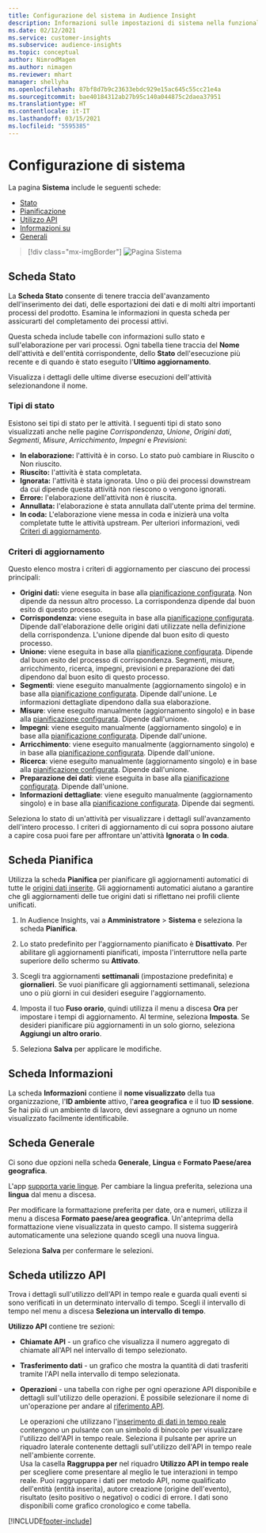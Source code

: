 ```yaml
---
title: Configurazione del sistema in Audience Insight
description: Informazioni sulle impostazioni di sistema nella funzionalità Audience Insights di Dynamics 365 Customer Insights.
ms.date: 02/12/2021
ms.service: customer-insights
ms.subservice: audience-insights
ms.topic: conceptual
author: NimrodMagen
ms.author: nimagen
ms.reviewer: mhart
manager: shellyha
ms.openlocfilehash: 87bf8d7b9c23633ebdc929e15ac645c55cc21e4a
ms.sourcegitcommit: bae40184312ab27b95c140a044875c2daea37951
ms.translationtype: HT
ms.contentlocale: it-IT
ms.lasthandoff: 03/15/2021
ms.locfileid: "5595385"
---
```

# <a name="system-configuration"></a>Configurazione di sistema

La pagina **Sistema** include le seguenti schede:
- [Stato](#status-tab)
- [Pianificazione](#schedule-tab)
- [Utilizzo API](#api-usage-tab)
- [Informazioni su](#about-tab)
- [Generali](#general-tab)

> [!div class="mx-imgBorder"]
> ![Pagina Sistema](media/system-tabs.png "Pagina Sistema")

## <a name="status-tab"></a>Scheda Stato

La **Scheda Stato** consente di tenere traccia dell'avanzamento dell'inserimento dei dati, delle esportazioni dei dati e di molti altri importanti processi del prodotto. Esamina le informazioni in questa scheda per assicurarti del completamento dei processi attivi.

Questa scheda include tabelle con informazioni sullo stato e sull'elaborazione per vari processi. Ogni tabella tiene traccia del **Nome** dell'attività e dell'entità corrispondente, dello **Stato** dell'esecuzione più recente e di quando è stato eseguito l'**Ultimo aggiornamento**.

Visualizza i dettagli delle ultime diverse esecuzioni dell'attività selezionandone il nome.

### <a name="status-types"></a>Tipi di stato

Esistono sei tipi di stato per le attività. I seguenti tipi di stato sono visualizzati anche nelle pagine *Corrispondenza*, *Unione*, *Origini dati*, *Segmenti*, *Misure*, *Arricchimento*, *Impegni* e *Previsioni*:

- **In elaborazione:** l'attività è in corso. Lo stato può cambiare in Riuscito o Non riuscito.
- **Riuscito:** l'attività è stata completata.
- **Ignorata:** l'attività è stata ignorata. Uno o più dei processi downstream da cui dipende questa attività non riescono o vengono ignorati.
- **Errore:** l'elaborazione dell'attività non è riuscita.
- **Annullata:** l'elaborazione è stata annullata dall'utente prima del termine.
- **In coda:** L'elaborazione viene messa in coda e inizierà una volta completate tutte le attività upstream. Per ulteriori informazioni, vedi [Criteri di aggiornamento](#refresh-policies).

### <a name="refresh-policies"></a>Criteri di aggiornamento

Questo elenco mostra i criteri di aggiornamento per ciascuno dei processi principali:

- **Origini dati:** viene eseguita in base alla [pianificazione configurata](#schedule-tab). Non dipende da nessun altro processo. La corrispondenza dipende dal buon esito di questo processo.
- **Corrispondenza:** viene eseguita in base alla [pianificazione configurata](#schedule-tab). Dipende dall'elaborazione delle origini dati utilizzate nella definizione della corrispondenza. L'unione dipende dal buon esito di questo processo.
- **Unione:** viene eseguita in base alla [pianificazione configurata](#schedule-tab). Dipende dal buon esito del processo di corrispondenza. Segmenti, misure, arricchimento, ricerca, impegni, previsioni e preparazione dei dati dipendono dal buon esito di questo processo.
- **Segmenti**: viene eseguito manualmente (aggiornamento singolo) e in base alla [pianificazione configurata](#schedule-tab). Dipende dall'unione. Le informazioni dettagliate dipendono dalla sua elaborazione.
- **Misure**: viene eseguito manualmente (aggiornamento singolo) e in base alla [pianificazione configurata](#schedule-tab). Dipende dall'unione.
- **Impegni**: viene eseguito manualmente (aggiornamento singolo) e in base alla [pianificazione configurata](#schedule-tab). Dipende dall'unione.
- **Arricchimento**: viene eseguito manualmente (aggiornamento singolo) e in base alla [pianificazione configurata](#schedule-tab). Dipende dall'unione.
- **Ricerca**: viene eseguito manualmente (aggiornamento singolo) e in base alla [pianificazione configurata](#schedule-tab). Dipende dall'unione.
- **Preparazione dei dati**: viene eseguita in base alla [pianificazione configurata](#schedule-tab). Dipende dall'unione.
- **Informazioni dettagliate**: viene eseguito manualmente (aggiornamento singolo) e in base alla [pianificazione configurata](#schedule-tab). Dipende dai segmenti.

Seleziona lo stato di un'attività per visualizzare i dettagli sull'avanzamento dell'intero processo. I criteri di aggiornamento di cui sopra possono aiutare a capire cosa puoi fare per affrontare un'attività **Ignorata** o **In coda**.

## <a name="schedule-tab"></a>Scheda Pianifica

Utilizza la scheda **Pianifica** per pianificare gli aggiornamenti automatici di tutte le [origini dati inserite](data-sources.md). Gli aggiornamenti automatici aiutano a garantire che gli aggiornamenti delle tue origini dati si riflettano nei profili cliente unificati.

1. In Audience Insights, vai a **Amministratore** > **Sistema** e seleziona la scheda **Pianifica**.

2. Lo stato predefinito per l'aggiornamento pianificato è **Disattivato**. Per abilitare gli aggiornamenti pianificati, imposta l'interruttore nella parte superiore dello schermo su **Attivato**.

3. Scegli tra aggiornamenti **settimanali** (impostazione predefinita) e **giornalieri**. Se vuoi pianificare gli aggiornamenti settimanali, seleziona uno o più giorni in cui desideri eseguire l'aggiornamento.

4. Imposta il tuo **Fuso orario**, quindi utilizza il menu a discesa **Ora** per impostare i tempi di aggiornamento. Al termine, seleziona **Imposta**. Se desideri pianificare più aggiornamenti in un solo giorno, seleziona **Aggiungi un altro orario**.

5. Seleziona **Salva** per applicare le modifiche.

## <a name="about-tab"></a>Scheda Informazioni

La scheda **Informazioni** contiene il **nome visualizzato** della tua organizzazione, l'**ID ambiente** attivo, l'**area geografica** e il tuo **ID sessione**. Se hai più di un ambiente di lavoro, devi assegnare a ognuno un nome visualizzato facilmente identificabile.

## <a name="general-tab"></a>Scheda Generale

Ci sono due opzioni nella scheda **Generale**, **Lingua** e **Formato Paese/area geografica**.

L'app [supporta varie lingue](supported-languages.md). Per cambiare la lingua preferita, seleziona una **lingua** dal menu a discesa.

Per modificare la formattazione preferita per date, ora e numeri, utilizza il menu a discesa **Formato paese/area geografica**. Un'anteprima della formattazione viene visualizzata in questo campo. Il sistema suggerirà automaticamente una selezione quando scegli una nuova lingua.

Seleziona **Salva** per confermare le selezioni.

## <a name="api-usage-tab"></a>Scheda utilizzo API

Trova i dettagli sull'utilizzo dell'API in tempo reale e guarda quali eventi si sono verificati in un determinato intervallo di tempo. Scegli il intervallo di tempo nel menu a discesa **Seleziona un intervallo di tempo**. 

**Utilizzo API** contiene tre sezioni: 
- **Chiamate API** - un grafico che visualizza il numero aggregato di chiamate all'API nel intervallo di tempo selezionato.

- **Trasferimento dati** - un grafico che mostra la quantità di dati trasferiti tramite l'API nella intervallo di tempo selezionata.

-  **Operazioni** - una tabella con righe per ogni operazione API disponibile e dettagli sull'utilizzo delle operazioni. È possibile selezionare il nome di un'operazione per andare al [riferimento API](https://developer.ci.ai.dynamics.com/api-details#api=CustomerInsights&operation=Get-all-instances).

   Le operazioni che utilizzano l'[inserimento di dati in tempo reale](real-time-data-ingestion.md) contengono un pulsante con un simbolo di binocolo per visualizzare l'utilizzo dell'API in tempo reale. Seleziona il pulsante per aprire un riquadro laterale contenente dettagli sull'utilizzo dell'API in tempo reale nell'ambiente corrente.   
   Usa la casella **Raggruppa per** nel riquadro **Utilizzo API in tempo reale** per scegliere come presentare al meglio le tue interazioni in tempo reale. Puoi raggruppare i dati per metodo API, nome qualificato dell'entità (entità inserita), autore creazione (origine dell'evento), risultato (esito positivo o negativo) o codici di errore. I dati sono disponibili come grafico cronologico e come tabella.


[!INCLUDE[footer-include](../includes/footer-banner.md)]